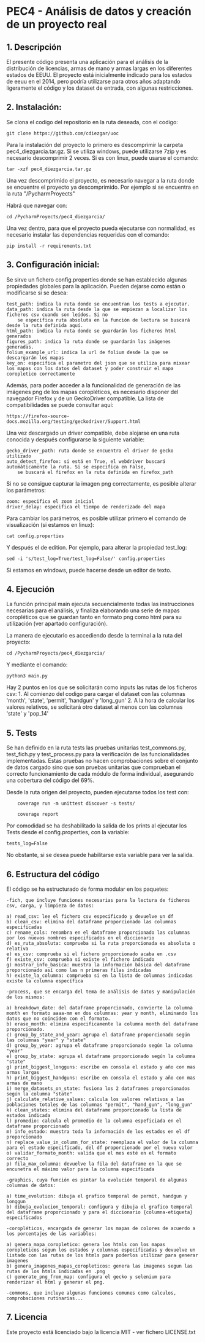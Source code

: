 # PEC4 - Análisis de datos y creación de un proyecto real

## 1. Descripción
El presente código presenta una aplicación para el análisis de la distribución de licencias, armas de mano y armas
largas en los diferentes estados de EEUU. El proyecto está inicialmente indicado para los estados de eeuu en el 2014,
pero podría utilizarse para otros años adaptando ligeramente el código y los dataset de entrada, con algunas restricciones.



## 2. Instalación:

Se clona el codigo del repositorio en la ruta deseada, con el codigo:

    git clone https://github.com/cdiezgar/uoc

Para la instalación del proyecto lo primero es descomprimir la carpeta pec4_diezgarcia.tar.gz. Si se utiliza windows, puede utilizarse 7zip y es necesario descomprimir 2 veces. Si es con linux, puede usarse el comando:

    tar -xzf pec4_diezgarcia.tar.gz

Una vez descomprimido el proyecto, es necesario navegar a la ruta donde se encuentre el proyecto ya descomprimido.
Por ejemplo si se encuentra en la ruta "/PycharmProyects"

Habrá que navegar con:

    cd /PycharmProyects/pec4_diezgarcia/

Una vez dentro, para que el proyecto pueda ejecutarse con normalidad, es necesario instalar las dependencias requeridas
con el comando:

    pip install -r requirements.txt



## 3. Configuración inicial:
Se sirve un fichero config.properties donde se han establecido algunas propiedades globales para la aplicación. Pueden
dejarse como están o modificarse si se desea:

    test_path: indica la ruta donde se encuentran los tests a ejecutar.
    data_path: indica la ruta desde la que se empiezan a localizar los ficheros csv cuando son leídos. Si no
        se especifica ruta absoluta en la función de lectura se buscará desde la ruta definida aquí.
    html_path: indica la ruta donde se guardarán los ficheros html generados
    figures_path: indica la ruta donde se guardarán las imágenes generadas.
    folium_example_url: indica la url de folium desde la que se descargarán los mapas
    key_on: especifica el parametro del json que se utiliza para mixear los mapas con los datos del dataset y poder construir el mapa coropletico correctamente

Además, para poder acceder a la funcionalidad de generación de las imágenes png de los mapas coropléticos, es necesario
disponer del navegador Firefox y de un GeckoDriver compatible. La lista de compatibilidades se puede consultar aquí:

    https://firefox-source-docs.mozilla.org/testing/geckodriver/Support.html

Una vez descargado un driver compatible, debe alojarse en una ruta conocida y después configurarse la siguiente
variable:

    gecko_driver_path: ruta donde se encuentra el driver de gecko utilizado
    auto_detect_firefox: si está en True, el webdriver buscará automáticamente la ruta. Si se especifica en False,
        se buscará el firefox en la ruta definida en firefox_path

Si no se consigue capturar la imagen png correctamente, es posible alterar los parámetros:

    zoom: especifica el zoom inicial
    driver_delay: especifica el tiempo de renderizado del mapa


Para cambiar los parámetros, es posible utilizar primero el comando de visualización (si estamos en linux):

    cat config.properties

Y después el de edition. Por ejemplo, para alterar la propiedad test_log:

    sed -i 's/test_log=True/test_log=False/' config.properties

Si estamos en windows, puede hacerse desde un editor de texto.


## 4. Ejecución
La función principal main ejecuta secuencialmente todas las instrucciones necesarias para el análisis, y finaliza
elaborando una serie de mapas coropléticos que se guardan tanto en formato png como html para su utilización (ver
apartado configuración).

La manera de ejecutarlo es accediendo desde la terminal a la ruta del proyecto:

    cd /PycharmProyects/pec4_diezgarcia/

Y mediante el comando:

    python3 main.py

Hay 2 puntos en los que se solicitarán como inputs las rutas de los ficheros csv:
	1. Al comienzo del codigo para cargar el dataset con las columnas 'month', 'state', 'permit', 'handgun' y 'long_gun'
	2. A la hora de calcular los valores relativos, se solicitará otro dataset al menos con las columnas 'state' y 'pop_14'




## 5. Tests
Se han definido en la ruta tests las pruebas unitarias test_commons.py, test_fich.py y test_process.py para la
verificación de las funcionalidades implementadas. Estas pruebas no hacen comprobaciones sobre el conjunto de datos
cargado sino que son pruebas unitarias que comprueban el correcto funcionamiento de cada módulo de forma individual,
asegurando una cobertura del código del 69%.

Desde la ruta origen del proyecto, pueden ejecutarse todos los test con:

        coverage run -m unittest discover -s tests/

        coverage report

Por comodidad se ha deshabilitado la salida de los prints al ejecutar los Tests desde el config.properties, con la
variable:

    tests_log=False

No obstante, si se desea puede habilitarse esta variable para ver la salida.



## 6. Estructura del código

El código se ha estructurado de forma modular en los paquetes:

    -fich, que incluye funciones necesarias para la lectura de ficheros csv, carga, y limpieza de datos:

	a) read_csv: lee el fichero csv especificado y devuelve un df
	b) clean_csv: elimina del dataframe proporcionado las columnas especificadas
	c) rename_cols: renombra en el dataframe proporcionado las columnas por los nuevos nombres especificados en el diccionario
	d) es_ruta_absoluta: comprueba si la ruta proporcionada es absoluta o relativa
	e) es_csv: comprueba si el fichero proporcionado acaba en .csv
	f) existe_csv: comprueba si existe el fichero indicado
	g) mostrar_info_basica: muestra la información básica del dataframe proporcionado así como las n primeras filas indicadas
	h) existe_la_columna: comprueba si en la lista de columnas indicadas existe la columna específica

    -process, que se encarga del tema de análisis de datos y manipulación de los mismos:

	a) breakdown_date: del dataframe proporcionado, convierte la columna month en formato aaaa-mm en dos columnas: year y month, eliminando los datos que no coinciden con el formato.
	b) erase_month: elimina especificamente la columna month del dataframe proporcionado.
	c) group_by_state_and_year: agrupa el dataframe proporcionado según las columnas "year" y "state"
	d) group_by_year: agrupa el dataframe proporcionado según la columna "year"
	e) group_by_state: agrupa el dataframe proporcionado según la columna "state"
	g) print_biggest_longguns: escribe en consola el estado y año con mas armas largas
	h) print_biggest_handguns: escribe en consola el estado y año con mas armas de mano
	i) merge_datasets_on_state: fusiona los 2 dataframes proporcionados según la columna "state"
	j) calculate_relative_values: calcula los valores relativos a las poblaciones totales de las columnas "permit", "hand_gun", "long_gun"
	k) clean_states: elimina del dataframe proporcionado la lista de estados indicada
	l) promedio: calcula el promedio de la columna espeficiada en el dataframe proporcionado
	m) info_estado: muestra toda la información de los estados en el df proporcionado
	n) replace_value_in_column_for_state: reemplaza el valor de la columna para el estado especificado, del df proporcionado por el nuevo valor
	o) validar_formato_month: valida que el mes esté en el formato correcto
	p) fila_max_columna: devuelve la fila del dataframe en la que se encunetra el máximo valor para la columna especificada

    -graphics, cuya función es pintar la evolución temporal de algunas columnas de datos:

	a) time_evolution: dibuja el grafico temporal de permit, handgun y longgun
	b) dibuja_evolucion_temporal: configura y dibuja el grafico temporal del dataframe proporcionado y para el diccionario {columna-etiqueta} especificados

    -coropléticos, encargada de generar los mapas de colores de acuerdo a los porcentajes de las variables:

	a) genera_mapa_coropletico: genera los htmls con los mapas coropleticos segun los estados y columnas especificadas y devuelve un listado con las rutas de los htmls para poderlos utilizar para generar imagenes
	b) genera_imagenes_mapas_coropleticos: genera las imagenes segun las rutas de los htmls indicadas en .png
	c) generate_png_from_map: configura el gecko y selenium para renderizar el html y generar el png.

    -commons, que incluye algunas funciones comunes como calculos, comprobaciones rutinarias...



## 7. Licencia
Este proyecto está licenciado bajo la licencia MIT - ver fichero LICENSE.txt